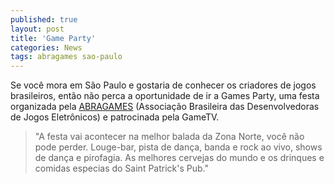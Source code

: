 ```yaml
---
published: true
layout: post
title: 'Game Party'
categories: News
tags: abragames sao-paulo
---
```

Se você mora em São Paulo e gostaria de conhecer os criadores de jogos brasileiros, então não perca a oportunidade de ir a Games Party, uma festa organizada pela <a href="http://www.abragames.com.br">ABRAGAMES</a>
 (Associação Brasileira das Desenvolvedoras de Jogos Eletrônicos) e patrocinada pela GameTV.

> "A festa vai acontecer na melhor balada da Zona Norte, você não pode perder. Louge-bar, pista de dança, banda e rock ao vivo, shows de dança e pirofagia. As melhores cervejas do mundo e os drinques e comidas especias do Saint Patrick's Pub."
